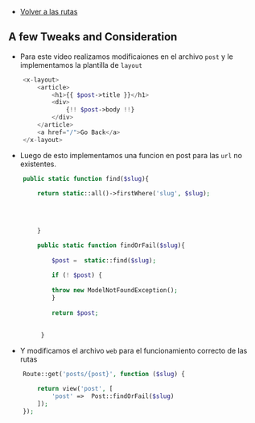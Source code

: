 - [Volver a las rutas](/Readme.md)

## A few Tweaks and Consideration 

- Para este video realizamos modificaiones en el archivo `post` y le implementamos la plantilla de `layout` 

```php
    <x-layout>
        <article>
            <h1>{{ $post->title }}</h1>
            <div>
                {!! $post->body !!}
            </div>
        </article>
        <a href="/">Go Back</a>
    </x-layout>
```


- Luego de esto implementamos una funcion en post para las `url` no existentes.

```php
    public static function find($slug){
        
        return static::all()->firstWhere('slug', $slug);

        
            
            
        }

        public static function findOrFail($slug){
        
            $post =  static::find($slug);
    
            if (! $post) {
    
            throw new ModelNotFoundException();
            }
    
            return $post;
            
             
         }

```

- Y modificamos el archivo `web` para el funcionamiento correcto de las rutas

```php
    Route::get('posts/{post}', function ($slug) {

        return view('post', [
            'post' =>  Post::findOrFail($slug)
        ]);
    });
```


   